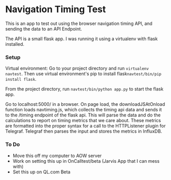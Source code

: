 # Navigation Timing Test
This is an app to test out using the browser navigation timing API, and sending the data to an API Endpoint.

The API is a small flask app. I was running it using a virtualenv with flask installed.

### Setup
Virtual environment: Go to your project directory and run `virtualenv navtest`. Then use virtual environment's pip to install flask`navtest/bin/pip install flask`.

From the project directory, run `navtest/bin/python app.py` to start the flask app.

Go to localhost:5000/ in a browser. On page load, the downloadJSAtOnload function loads navtiming.js, which collects the timing api data and sends it to the /timing endpoint of the flask api. This will parse the data and do the calculations to report on timing metrics that we care about. These metrics are formatted into the proper syntax for a call to the HTTPListener plugin for Telegraf. Telegraf then parses the input and stores the metrics in InfluxDB.


### To Do
* Move this off my computer to AOW server
* Work on setting this up in OnCalltest/beta (Jarvis App that I can mess with)
* Set this up on QL.com Beta
